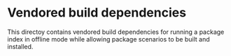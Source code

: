 # Vendored build dependencies

This directoy contains vendored build dependencies for running a package index in offline mode while allowing
package scenarios to be built and installed.
